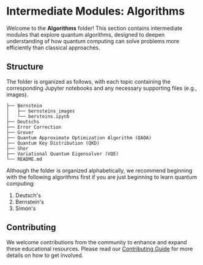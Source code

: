 # Intermediate Modules: Algorithms

Welcome to the **Algorithms** folder! This section contains intermediate modules that explore quantum algorithms, designed to deepen understanding of how quantum computing can solve problems more efficiently than classical approaches.

## Structure

The folder is organized as follows, with each topic containing the corresponding Jupyter notebooks and any necessary supporting files (e.g., images).

```
├── Bernstein
│   ├── bernsteins_images
│   └── bersteins.ipynb
├── Deutschs
├── Error Correction
├── Grover
├── Quantum Approximate Optimization Algorithm (QAOA)
├── Quantum Key Distribution (QKD)
├── Shor
├── Variational Quantum Eigensolver (VQE)
└── README.md
```

Although the folder is organized alphabetically, we recommend beginning with the following algorithms first if you are just beginning to learn quantum computing:

1. Deutsch's
2. Bernstein's
3. Simon's

## Contributing

We welcome contributions from the community to enhance and expand these educational resources. Please read our [Contributing Guide](https://quantum-education-modules.readthedocs.io/en/latest/user/contribute.html) for more details on how to get involved.
